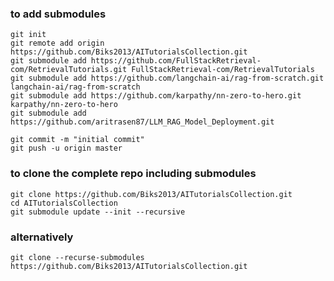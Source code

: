 


### to add submodules 

``` shell
git init
git remote add origin https://github.com/Biks2013/AITutorialsCollection.git
git submodule add https://github.com/FullStackRetrieval-com/RetrievalTutorials.git FullStackRetrieval-com/RetrievalTutorials
git submodule add https://github.com/langchain-ai/rag-from-scratch.git langchain-ai/rag-from-scratch
git submodule add https://github.com/karpathy/nn-zero-to-hero.git karpathy/nn-zero-to-hero
git submodule add https://github.com/aritrasen87/LLM_RAG_Model_Deployment.git

git commit -m "initial commit"
git push -u origin master

``` 


### to clone the complete repo including submodules


``` shell
git clone https://github.com/Biks2013/AITutorialsCollection.git
cd AITutorialsCollection
git submodule update --init --recursive
``` 

### alternatively 

``` shell   
git clone --recurse-submodules https://github.com/Biks2013/AITutorialsCollection.git
```
